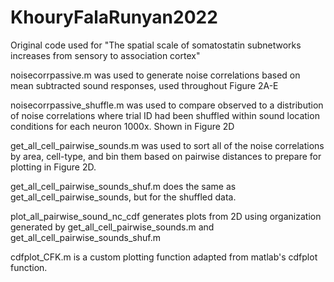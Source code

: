 # KhouryFalaRunyan2022
Original code used for "The spatial scale of somatostatin subnetworks increases from sensory to association cortex"

noisecorrpassive.m was used to generate noise correlations based on mean subtracted sound responses, used throughout Figure 2A-E

noisecorrpassive_shuffle.m was used to compare observed to a distribution of noise correlations where trial ID had been shuffled
within sound location conditions for each neuron 1000x. Shown in Figure 2D

get_all_cell_pairwise_sounds.m was used to sort all of the noise correlations by area, cell-type, and bin them based on pairwise
distances to prepare for plotting in Figure 2D.

get_all_cell_pairwise_sounds_shuf.m does the same as get_all_cell_pairwise_sounds, but for the shuffled data.

plot_all_pairwise_sound_nc_cdf generates plots from 2D using organization generated by get_all_cell_pairwise_sounds.m 
and get_all_cell_pairwise_sounds_shuf.m 

cdfplot_CFK.m is a custom plotting function adapted from matlab's cdfplot function.
